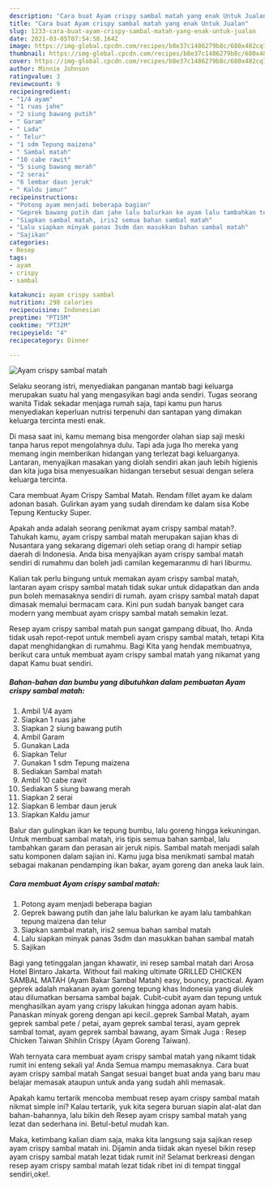 ```yaml
---
description: "Cara buat Ayam crispy sambal matah yang enak Untuk Jualan"
title: "Cara buat Ayam crispy sambal matah yang enak Untuk Jualan"
slug: 1233-cara-buat-ayam-crispy-sambal-matah-yang-enak-untuk-jualan
date: 2021-03-05T07:54:58.164Z
image: https://img-global.cpcdn.com/recipes/b8e37c1486279b8c/680x482cq70/ayam-crispy-sambal-matah-foto-resep-utama.jpg
thumbnail: https://img-global.cpcdn.com/recipes/b8e37c1486279b8c/680x482cq70/ayam-crispy-sambal-matah-foto-resep-utama.jpg
cover: https://img-global.cpcdn.com/recipes/b8e37c1486279b8c/680x482cq70/ayam-crispy-sambal-matah-foto-resep-utama.jpg
author: Minnie Johnson
ratingvalue: 3
reviewcount: 9
recipeingredient:
- "1/4 ayam"
- "1 ruas jahe"
- "2 siung bawang putih"
- " Garam"
- " Lada"
- " Telur"
- "1 sdm Tepung maizena"
- " Sambal matah"
- "10 cabe rawit"
- "5 siung bawang merah"
- "2 serai"
- "6 lembar daun jeruk"
- " Kaldu jamur"
recipeinstructions:
- "Potong ayam menjadi beberapa bagian"
- "Geprek bawang putih dan jahe lalu balurkan ke ayam lalu tambahkan tepung maizena dan telur"
- "Siapkan sambal matah, iris2 semua bahan sambal matah"
- "Lalu siapkan minyak panas 3sdm dan masukkan bahan sambal matah"
- "Sajikan"
categories:
- Resep
tags:
- ayam
- crispy
- sambal

katakunci: ayam crispy sambal 
nutrition: 298 calories
recipecuisine: Indonesian
preptime: "PT15M"
cooktime: "PT32M"
recipeyield: "4"
recipecategory: Dinner

---
```



![Ayam crispy sambal matah](https://img-global.cpcdn.com/recipes/b8e37c1486279b8c/680x482cq70/ayam-crispy-sambal-matah-foto-resep-utama.jpg)

Selaku seorang istri, menyediakan panganan mantab bagi keluarga merupakan suatu hal yang mengasyikan bagi anda sendiri. Tugas seorang  wanita Tidak sekadar menjaga rumah saja, tapi kamu pun harus menyediakan keperluan nutrisi terpenuhi dan santapan yang dimakan keluarga tercinta mesti enak.

Di masa  saat ini, kamu memang bisa mengorder olahan siap saji meski tanpa harus repot mengolahnya dulu. Tapi ada juga lho mereka yang memang ingin memberikan hidangan yang terlezat bagi keluarganya. Lantaran, menyajikan masakan yang diolah sendiri akan jauh lebih higienis dan kita juga bisa menyesuaikan hidangan tersebut sesuai dengan selera keluarga tercinta. 

Cara membuat Ayam Crispy Sambal Matah. Rendam fillet ayam ke dalam adonan basah. Gulirkan ayam yang sudah direndam ke dalam sisa Kobe Tepung Kentucky Super.

Apakah anda adalah seorang penikmat ayam crispy sambal matah?. Tahukah kamu, ayam crispy sambal matah merupakan sajian khas di Nusantara yang sekarang digemari oleh setiap orang di hampir setiap daerah di Indonesia. Anda bisa menyajikan ayam crispy sambal matah sendiri di rumahmu dan boleh jadi camilan kegemaranmu di hari liburmu.

Kalian tak perlu bingung untuk memakan ayam crispy sambal matah, lantaran ayam crispy sambal matah tidak sukar untuk didapatkan dan anda pun boleh memasaknya sendiri di rumah. ayam crispy sambal matah dapat dimasak memalui bermacam cara. Kini pun sudah banyak banget cara modern yang membuat ayam crispy sambal matah semakin lezat.

Resep ayam crispy sambal matah pun sangat gampang dibuat, lho. Anda tidak usah repot-repot untuk membeli ayam crispy sambal matah, tetapi Kita dapat menghidangkan di rumahmu. Bagi Kita yang hendak membuatnya, berikut cara untuk membuat ayam crispy sambal matah yang nikamat yang dapat Kamu buat sendiri.

<!--inarticleads1-->

##### Bahan-bahan dan bumbu yang dibutuhkan dalam pembuatan Ayam crispy sambal matah:

1. Ambil 1/4 ayam
1. Siapkan 1 ruas jahe
1. Siapkan 2 siung bawang putih
1. Ambil  Garam
1. Gunakan  Lada
1. Siapkan  Telur
1. Gunakan 1 sdm Tepung maizena
1. Sediakan  Sambal matah
1. Ambil 10 cabe rawit
1. Sediakan 5 siung bawang merah
1. Siapkan 2 serai
1. Siapkan 6 lembar daun jeruk
1. Siapkan  Kaldu jamur


Balur dan gulingkan ikan ke tepung bumbu, lalu goreng hingga kekuningan. Untuk membuat sambal matah, iris tipis semua bahan sambal, lalu tambahkan garam dan perasan air jeruk nipis. Sambal matah menjadi salah satu komponen dalam sajian ini. Kamu juga bisa menikmati sambal matah sebagai makanan pendamping ikan bakar, ayam goreng dan aneka lauk lain. 

<!--inarticleads2-->

##### Cara membuat Ayam crispy sambal matah:

1. Potong ayam menjadi beberapa bagian
1. Geprek bawang putih dan jahe lalu balurkan ke ayam lalu tambahkan tepung maizena dan telur
1. Siapkan sambal matah, iris2 semua bahan sambal matah
1. Lalu siapkan minyak panas 3sdm dan masukkan bahan sambal matah
1. Sajikan


Bagi yang tetinggalan jangan khawatir, ini resep sambal matah dari Arosa Hotel Bintaro Jakarta. Without fail making ultimate GRILLED CHICKEN SAMBAL MATAH (Ayam Bakar Sambal Matah) easy, bouncy, practical. Ayam geprek adalah makanan ayam goreng tepung khas Indonesia yang diulek atau dilumatkan bersama sambal bajak. Cubit-cubit ayam dan tepung untuk menghasilkan ayam yang crispy lakukan hingga adonan ayam habis. Panaskan minyak goreng dengan api kecil..geprek Sambal Matah, ayam geprek sambal pete / petai, ayam geprek sambal terasi, ayam geprek sambal tomat, ayam geprek sambal bawang, ayam Simak Juga : Resep Chicken Taiwan Shihlin Crispy (Ayam Goreng Taiwan). 

Wah ternyata cara membuat ayam crispy sambal matah yang nikamt tidak rumit ini enteng sekali ya! Anda Semua mampu memasaknya. Cara buat ayam crispy sambal matah Sangat sesuai banget buat anda yang baru mau belajar memasak ataupun untuk anda yang sudah ahli memasak.

Apakah kamu tertarik mencoba membuat resep ayam crispy sambal matah nikmat simple ini? Kalau tertarik, yuk kita segera buruan siapin alat-alat dan bahan-bahannya, lalu bikin deh Resep ayam crispy sambal matah yang lezat dan sederhana ini. Betul-betul mudah kan. 

Maka, ketimbang kalian diam saja, maka kita langsung saja sajikan resep ayam crispy sambal matah ini. Dijamin anda tiidak akan nyesel bikin resep ayam crispy sambal matah lezat tidak rumit ini! Selamat berkreasi dengan resep ayam crispy sambal matah lezat tidak ribet ini di tempat tinggal sendiri,oke!.

